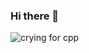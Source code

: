 ### Hi there 👋

<!--
**FedSilVor/FedSilVor** is a ✨ _special_ ✨ repository because its `README.md` (this file) appears on your GitHub profile.

Here are some ideas to get you started:

- 🔭 I’m currently working on ...
- 🌱 I’m currently learning ...
- 👯 I’m looking to collaborate on ...
- 🤔 I’m looking for help with ...
- 💬 Ask me about ...
- 📫 How to reach me: ...
- 😄 Pronouns: ...
- ⚡ Fun fact: ...
-->
![crying for cpp](https://user-images.githubusercontent.com/81450033/164502005-f174d5c7-1d53-47e6-b10e-74c7d3cec4b1.jpg)

